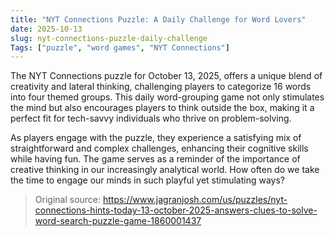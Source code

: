 ```yaml
---
title: "NYT Connections Puzzle: A Daily Challenge for Word Lovers"
date: 2025-10-13
slug: nyt-connections-puzzle-daily-challenge
Tags: ["puzzle", "word games", "NYT Connections"]
---
```

The NYT Connections puzzle for October 13, 2025, offers a unique blend of creativity and lateral thinking, challenging players to categorize 16 words into four themed groups. This daily word-grouping game not only stimulates the mind but also encourages players to think outside the box, making it a perfect fit for tech-savvy individuals who thrive on problem-solving.

As players engage with the puzzle, they experience a satisfying mix of straightforward and complex challenges, enhancing their cognitive skills while having fun. The game serves as a reminder of the importance of creative thinking in our increasingly analytical world. How often do we take the time to engage our minds in such playful yet stimulating ways?
> Original source: https://www.jagranjosh.com/us/puzzles/nyt-connections-hints-today-13-october-2025-answers-clues-to-solve-word-search-puzzle-game-1860001437